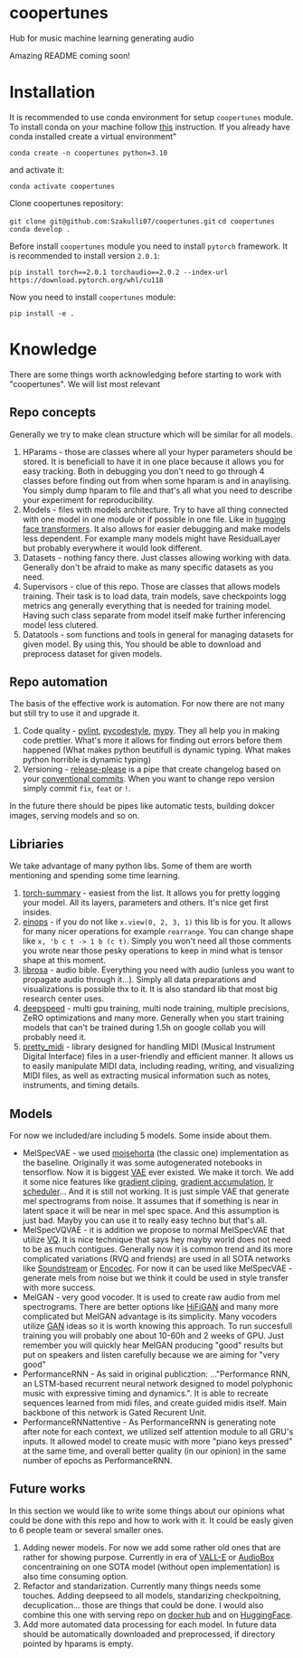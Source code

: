# coopertunes
Hub for music machine learning  generating audio

Amazing README coming soon!

# Installation

It is recommended to use conda environment for setup `coopertunes` module. To install conda on your machine follow [this](https://conda.io/projects/conda/en/stable/user-guide/install/linux.html) instruction. If you already have conda installed create a virtual environment"

`conda create -n coopertunes python=3.10`

and activate it:

`conda activate coopertunes`

Clone coopertunes repository:

`git clone git@github.com:Szakulli07/coopertunes.git`
`cd coopertunes`
`conda develop .`

Before install `coopertunes` module you need to install `pytorch` framework. It is recommended to install version `2.0.1`:

`pip install torch==2.0.1 torchaudio==2.0.2 --index-url https://download.pytorch.org/whl/cu118`

Now you need to install `coopertunes` module:

`pip install -e .`

# Knowledge

There are some things worth acknowledging before starting to work with "coopertunes". We will list most relevant

## Repo concepts

Generally we try to make clean structure which will be similar for all models.

1. HParams - those are classes where all your hyper parameters should be stored. It is beneficiall to have it in one place because it allows you for easy tracking. Both in debugging you don't need to go through 4 classes before finding out from when some hparam is and in anaylising. You simply dump hparam to file and that's all what you need to describe your experiment for reproducibility.
2. Models - files with models architecture. Try to have all thing connected with one model in one module or if possible in one file. Like in [hugging face transformers](https://huggingface.co/docs/transformers/index). It also allows for easier debugging and make models less dependent. For example many models might have ResidualLayer but probably everywhere it would look different.
3. Datasets - nothing fancy there. Just classes allowing working with data. Generally don't be afraid to make as many specific datasets as you need.
4. Supervisors - clue of this repo. Those are classes that allows models training. Their task is to load data, train models, save checkpoints logg metrics ang generally everything that is needed for training model. Having such class separate from model itself make further inferencing model less clutered.
5. Datatools - som functions and tools in general for managing datasets for given model. By using this, You should be able to download and preprocess dataset for given models. 

## Repo automation

The basis of the effective work is automation. For now there are not many but still try to use it and upgrade it.

1. Code quality - [pylint](https://pypi.org/project/pylint/), [pycodestyle](https://pypi.org/project/pycodestyle/), [mypy](https://pypi.org/project/mypy/). They all help you in making code prettier. What's more it allows for finding out errors before them happened (What makes python beutifull is dynamic typing. What makes python horrible is dynamic typing)
2. Versioning - [release-please](https://github.com/google-github-actions/release-please-action) is a pipe that create changelog based on your [conventional commits](https://www.conventionalcommits.org/en/v1.0.0/). When you want to change repo version simply commit `fix`, `feat` or `!`. 

In the future there should be pipes like automatic tests, building dokcer images, serving models and so on.

## Libriaries

We take advantage of many python libs. Some of them are worth mentioning and spending some time learning.

1. [torch-summary](https://pypi.org/project/torch-summary/) - easiest from the list. It allows you for pretty logging your model. All its layers, parameters and others. It's nice get first insides.
2. [einops](https://einops.rocks/) - if you do not like `x.view(0, 2, 3, 1)` this lib is for you. It allows for many nicer operations for example `rearrange`. You can change shape like `x, 'b c t -> 1 b (c t)`. Simply you won't need all those comments you wrote near those pesky operations to keep in mind what is tensor shape at this moment.
3. [librosa](https://librosa.org/doc/main/index.html) - audio bible. Everything you need with audio (unless you want to propagate audio through it...). Simply all data preparations and visualizations is possible thx to it. It is also standard lib that most big research center uses.
4. [deepspeed](https://github.com/microsoft/DeepSpeed) - multi gpu training, multi node training, multiple precisions, ZeRO optimizations and many more. Generally when you start training models that can't be trained during 1.5h on google collab you will probably need it.
5. [pretty_midi](https://pypi.org/project/pretty_midi/) - library designed for handling MIDI (Musical Instrument Digital Interface) files in a user-friendly and efficient manner. It allows us to easily manipulate MIDI data, including reading, writing, and visualizing MIDI files, as well as extracting musical information such as notes, instruments, and timing details.

## Models

For now we included/are including 5 models. Some inside about them.

* MelSpecVAE - we used [moisehorta](https://github.com/moiseshorta/MelSpecVAE) (the classic one) implementation as the baseline. Originally it was some autogenerated notebooks in tensorflow. Now it is biggest [VAE](https://medium.com/@rekalantar/variational-auto-encoder-vae-pytorch-tutorial-dce2d2fe0f5f) ever existed. We make it torch. We add it some nice features like [gradient cliping](https://medium.com/@nerdjock/deep-learning-course-lesson-10-6-gradient-clipping-694dbb1cca4c), [gradient accumulation](https://lightning.ai/blog/gradient-accumulation/), [lr scheduler](https://www.google.com/search?q=learning+rate+scheduler&oq=learning+rate+s&gs_lcrp=EgZjaHJvbWUqBwgAEAAYgAQyBwgAEAAYgAQyBwgBEAAYgAQyBggCEEUYOTIICAMQABgWGB4yCAgEEAAYFhgeMggIBRAAGBYYHjIICAYQABgWGB4yCAgHEAAYFhgeMggICBAAGBYYHjIICAkQABgWGB7SAQg1MzUyajBqNKgCALACAA&sourceid=chrome&ie=UTF-8)... And it is still not working. It is just simple VAE that generate mel spectrograms from noise. It assumes that if something is near in latent space it will be near in mel spec space. And this assumption is just bad. Mayby you can use it to really easy techno but that's all.
* MelSpecVQVAE - it is addition we propose to normal MelSpecVAE that utilize [VQ](https://en.wikipedia.org/wiki/Vector_quantization). It is nice technique that says hey mayby world does not need to be as much contigues. Generally now it is common trend and its more complicated variations (RVQ and friends) are used in all SOTA networks like [Soundstream](https://blog.research.google/2021/08/soundstream-end-to-end-neural-audio.html) or [Encodec](https://github.com/facebookresearch/encodec). For now it can be used like MelSpecVAE - generate mels from noise but we think it could be used in style transfer with more success.
* MelGAN - very good vocoder. It is used to create raw audio from mel spectrograms. There are better options like [HiFiGAN](https://github.com/jik876/hifi-gan) and many more complicated but MelGAN advantage is its simplicity. Many vocoders utilize [GAN](https://machinelearningmastery.com/what-are-generative-adversarial-networks-gans/) ideas so it is worth knowing this approach. To run succesfull training you will probably one about 10-60h and 2 weeks of GPU. Just remember you will quickly hear MelGAN producing "good" results but put on speakers and listen carefully because we are aiming for "very good"
* PerformanceRNN - As said in original publicztion: ..."Performance RNN, an LSTM-based recurrent neural network designed to model polyphonic music with expressive timing and dynamics.". It is able to recreate sequences learned from midi files, and create guided midis itself. Main backbone of this network is Gated Recurent Unit.
* PerformanceRNNattentive - As PerformanceRNN is generating note after note for each context, we utilized self attention module to all GRU's inputs. It allowed model to create music with more "piano keys pressed" at the same time, and overall better quality (in our opinion) in the same number of epochs as PerformanceRNN. 

## Future works

In this section we would like to write some things about our opinions what could be done with this repo and how to work with it. It could be easly given to 6 people team or several smaller ones. 

1. Adding newer models. For now we add some rather old ones that are rather for showing purpose. Currently in era of [VALL-E](https://www.microsoft.com/en-us/research/project/vall-e-x/) or [AudioBox](https://audiobox.metademolab.com/) concentraining on one SOTA model (without open implementation) is also time consuming option.
2. Refactor and standarization. Currently many things needs some touches. Adding deepseed to all models, standarizing checkpoitning, decuplication... those are things that could be done. I would also combine this one with serving repo on [docker hub](https://hub.docker.com/) and on [HuggingFace](https://huggingface.co/spaces/HumanAIGC/OutfitAnyone/discussions).
3. Add more automated data processing for each model. In future data should be automatically downloaded and preprocessed, if directory pointed by hparams is empty. 